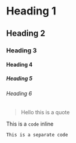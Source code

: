 # Heading 1
## Heading 2
### Heading 3
#### Heading 4
##### Heading 5 
###### Heading 6


> Hello this is a quote

This is a ` code ` inline

``` This is a separate code ```
